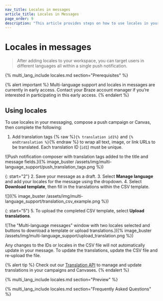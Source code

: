 ```yaml
---
nav_title: Locales in messages
article_title: Locales in Messages
page_order: 9
description: "This article provides steps on how to use locales in your push notifications."
---
```


# Locales in messages

> After adding locales to your workspace, you can target users in different languages all within a single push notification.

{% multi_lang_include locales.md section="Prerequisites" %}

{% alert important %}
Multi-language support and locales in messages are currently in early access. Contact your Braze account manager if you’re interested in participating in this early access.
{% endalert %}

## Using locales

To use locales in your messaging, compose a push campaign or Canvas, then complete the following:

1. Add translation tags {% raw %}`{% translation id1%}` and `{% endtranslation %}`{% endraw %} to wrap all text, image, or link URLs to be translated. Each translation ID (`id1`) must be unique.

![Push notification composer with translation tags added to the title and message fields.]({% image_buster /assets/img/multi-language_support/push_translation_tags.png %})

{: start="2"}
2. Save your message as a draft.
3. Select **Manage language** and add your locales for the message using the dropdown.
4. Select **Download template**, then fill in the translations within the CSV template.

![]({% image_buster /assets/img/multi-language_support/translation_csv_example.png %})

{: start="5"}
5. To upload the completed CSV template, select **Upload translations**. 

![The "Multi-language messages" window with two locales selected and buttons to download a template or upload translations.]({% image_buster /assets/img/multi-language_support/upload_translation.png %})

Any changes to the IDs or locales in the CSV file will not automatically update in your message. To update the translations, update the CSV file and re-upload the file.

{% alert tip %}
Check out our [Translation API]({{site.baseurl}}/api/endpoints/translations) to manage and update translations in your campaigns and Canvases.
{% endalert %}

{% multi_lang_include locales.md section="Preview" %}

{% multi_lang_include locales.md section="Frequently Asked Questions" %}
